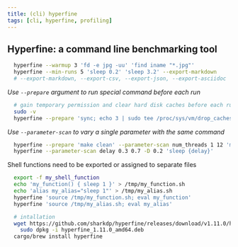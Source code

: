 ```yaml
---
title: (cli) hyperfine
tags: [cli, hyperfine, profiling]
---
```


## Hyperfine: a command line benchmarking tool

```sh
  hyperfine --warmup 3 'fd -e jpg -uu' 'find iname "*.jpg"'
  hyperfine --min-runs 5 'sleep 0.2' 'sleep 3.2' --export-markdown
  # --export-markdown, --export-csv, --export-json, --export-asciidoc
```
*Use `--prepare` argument to run special command before each run*
```sh
  # gain temporary permission and clear hard disk caches before each run
  sudo -v
  hyperfine --prepare 'sync; echo 3 | sudo tee /proc/sys/vm/drop_caches' 'grep -R TODO *'
```
*Use `--parameter-scan` to vary a single parameter with the same command*
```sh
  hyperfine --prepare 'make clean' --parameter-scan num_threads 1 12 'make -j {num_threads}'
  hyperfine --parameter-scan delay 0.3 0.7 -D 0.2 'sleep {delay}'
```
Shell functions need to be exported or assigned to separate files
```sh
  export -f my_shell_function
  echo 'my_function() { sleep 1 }' > /tmp/my_function.sh
  echo 'alias my_alias="sleep 1"' > /tmp/my_alias.sh
  hyperfine 'source /tmp/my_function.sh; eval my_function'
  hyperfine 'source /tmp/my_alias.sh; eval my_alias'

  # intallation
  wget https://github.com/sharkdp/hyperfine/releases/download/v1.11.0/hyperfine_1.11.0_amd64.deb && \
    sudo dpkg -i hyperfine_1.11.0_amd64.deb
  cargo/brew install hyperfine
```
